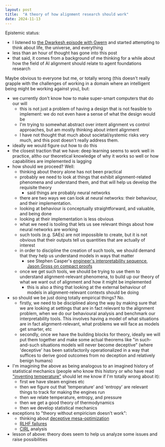 ```yaml
---
layout: post
title:  "A theory of how alignment research should work"
date: 2024-11-13
---
```


Epistemic status:
- I listened to [the Dwarkesh episode with Gwern](https://www.dwarkeshpatel.com/p/gwern-branwen) and started attempting to think about life, the universe, and everything 
- less than an hour of thought has gone into this post
- that said, it comes from a background of me thinking for a while about how the field of AI alignment should relate to agent foundations research

Maybe obvious to everyone but me, or totally wrong (this doesn't really grapple with the challenges of working in a domain where an intelligent being might be working against you), but:
- we currently don't know how to make super-smart computers that do our will
  - this is not just a problem of having a design that is not feasible to implement: we do not even have a sense of what the design would be
  - I'm trying to somewhat abstract over intent alignment vs control approaches, but am mostly thinking about intent alignment
  - I have not thought that much about societal/systemic risks very much, and this post doesn't really address them.
- ideally we would figure out how to do this
- the closest traction that we have: deep learning seems to work well in practice, altho our theoretical knowledge of why it works so well or how capabilities are implemented is lagging
- how should we proceed? Well:
  - thinking about theory alone has not been practical
  - probably we need to look at things that exhibit alignment-related phenomena and understand them, and that will help us develop the requisite theory
    - said things are probably neural networks
  - there are two ways we can look at neural networks: their behaviour, and their implementation.
  - looking at behaviour is conceptually straightforward, and valuable, and being done
  - looking at their implementation is less obvious
  - what we need is tooling that lets us see relevant things about how neural networks are working
  - such tools (e.g. SAEs) are not impossible to create, but it is not obvious that their outputs tell us quantities that are actually of interest
  - in order to discipline the creation of such tools, we should demand that they help us understand models in ways that matter
    - see Stephen Casper's [engineer's interpretability sequence](https://www.alignmentforum.org/s/a6ne2ve5uturEEQK7), [Jason Gross on compact proofs](https://arxiv.org/abs/2406.11779)
  - once we get such tools, we should be trying to use them to understand alignment-relevant phenomena, to build up our theory of what we want out of alignment and how it might be implemented
    - this is also a thing that looking at the external behaviour of models in alignment-relevant contexts should be doing
- so should we be just doing totally empirical things? No.
  - firstly, we need to be disciplined along the way by making sure that we are looking at settings that are in fact relevant to the alignment problem, when we do our behavioural analysis and benchmark our interpretability tools. This involves having a model of what situations are in fact alignment-relevant, what problems we will face as models get smarter, etc
  - secondly, once we have the building blocks for theory, ideally we will put them together and make some actual theorems like "in such-and-such situations models will never become deceptive" (where 'deceptive' has been satisfactorily operationalized in a way that suffices to derive good outcomes from no deception and relatively benign humans)
- I'm imagining the above as being analogous to an imagined history of statistical mechanics (people who know this history or who have read ["inventing temperature"](https://global.oup.com/academic/product/inventing-temperature-9780195337389) should let me know if I'm totally wrong about it):
  - first we have steam engines etc
  - then we figure out that 'temperature' and 'entropy' are relevant things to track for making the engines run
  - then we relate temperature, entropy, and pressure
  - then we get a good theory of thermodynamics 
  - then we develop statistical mechanics
- exceptions to "theory without empiricism doesn't work":
  - thinking about [deceptive mesa-optimization](https://arxiv.org/abs/1906.01820)
  - [RLHF failures](https://www.lesswrong.com/posts/DS3TTpCEFKduC8zPy/paper-blogpost-when-your-ais-deceive-you-challenges-with)
  - [CIRL](https://arxiv.org/abs/1606.03137) analysis
- lesson of above: theory does seem to help us analyze some issues and raise possibilities 
